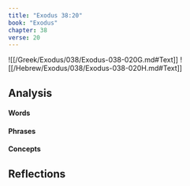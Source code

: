 ```yaml
---
title: "Exodus 38:20"
book: "Exodus"
chapter: 38
verse: 20
---
```

![[/Greek/Exodus/038/Exodus-038-020G.md#Text]]
![[/Hebrew/Exodus/038/Exodus-038-020H.md#Text]]

## Analysis

#### Words

#### Phrases

#### Concepts

## Reflections
